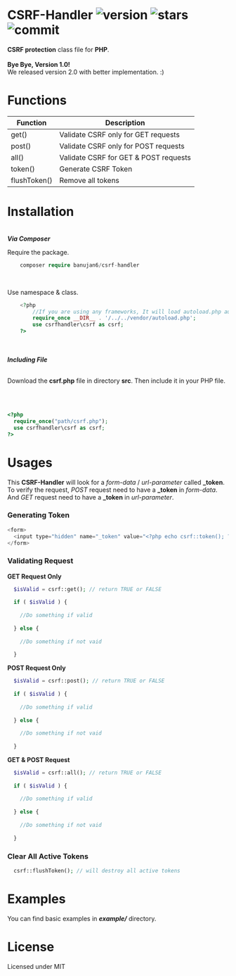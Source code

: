 # CSRF-Handler ![version](https://img.shields.io/badge/Version-2.0-green.svg) ![stars](https://img.shields.io/github/stars/banujan6/CSRF-handler.svg) ![commit](https://img.shields.io/badge/Commit-Verified-brightgreen.svg)
<b>CSRF protection</b> class file for <b>PHP</b>.<br><br>
<b>Bye Bye, Version 1.0!</b><br>
We released version 2.0 with better implementation. :)


# Functions

| Function  | Description |
| ------------- | ------------- |
| get()  | Validate CSRF only for GET requests  |
| post()   | Validate CSRF only for POST requests   |
| all()   | Validate CSRF for GET & POST requests   |
| token()   | Generate CSRF Token   |
| flushToken()  | Remove all tokens |


# Installation

<br>
<i><b>Via Composer</b></i>
<br>
<p>
	Require the package.
</p>

```php
	composer require banujan6/csrf-handler
```
<br>
<p>Use namespace & class.</p>

```php
	<?php
		//If you are using any frameworks, It will load autoload.php automatically. So you don't need.
		require_once __DIR__ . '/../../vendor/autoload.php';
		use csrfhandler\csrf as csrf;
	?>
```

<br>
<br>
<i><b>Including File</b></i>
<br><br>
<p>Download the <b>csrf.php</b> file in directory <b>src</b>. Then include it in your PHP file.</p>
<br><br>

```php
<?php 
  require_once("path/csrf.php");
  use csrfhandler\csrf as csrf;
?>
```

# Usages

<p>
 This <b>CSRF-Handler</b> will look for a <i>form-data</i> / <i>url-parameter</i> called <b>_token</b>. To verify the request, <i>POST</i> request need to have a <b>_token</b> in <i>form-data</i>. And <i>GET</i> request need to have a <b>_token</b> in <i>url-parameter</i>.  
</p>


### Generating Token

```php
<form>
  <input type="hidden" name="_token" value="<?php echo csrf::token(); ?>">
</form>
```

### Validating Request

<b>GET Request Only</b>

```php
  $isValid = csrf::get(); // return TRUE or FALSE
  
  if ( $isValid ) {
  
    //Do something if valid
  
  } else {
  
    //Do something if not vaid
  
  }
```

<b>POST Request Only</b>

```php
  $isValid = csrf::post(); // return TRUE or FALSE
  
  if ( $isValid ) {
  
    //Do something if valid
  
  } else {
  
    //Do something if not vaid
  
  }
```

<b>GET & POST Request</b>

```php
  $isValid = csrf::all(); // return TRUE or FALSE
  
  if ( $isValid ) {
  
    //Do something if valid
  
  } else {
  
    //Do something if not vaid
  
  }
```


### Clear All Active Tokens

```php
  csrf::flushToken(); // will destroy all active tokens
```


# Examples

<p>
  You can find basic examples in <b><i>example/</i></b> directory. 
  </p>
  
# License

Licensed under MIT